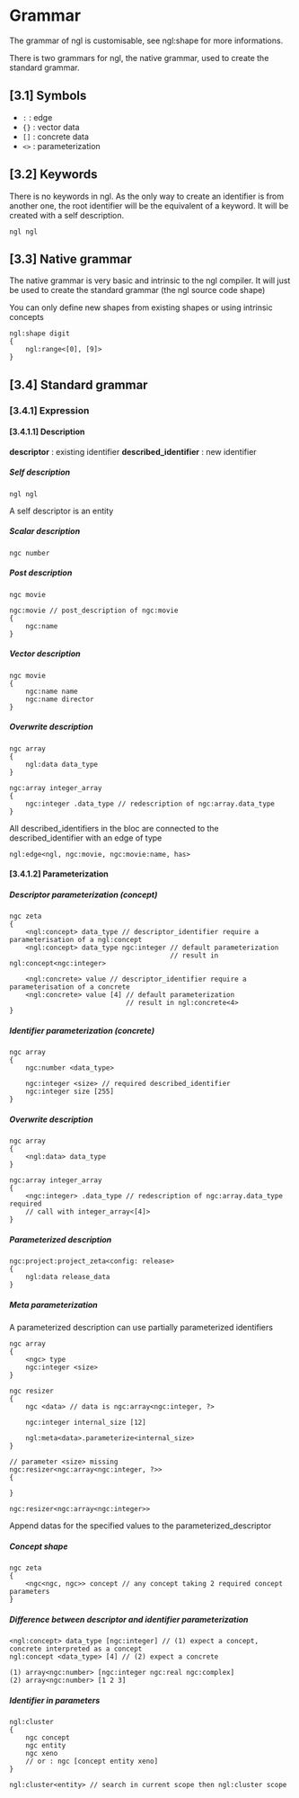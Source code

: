 # Grammar

The grammar of ngl is customisable, see ngl:shape for more informations.

There is two grammars for ngl, the native grammar, used to create the standard grammar.

## [3.1] Symbols
- `:` : edge
- `{}` : vector data
- `[]` : concrete data
- `<>` : parameterization

## [3.2] Keywords

There is no keywords in ngl. As the only way to create an identifier is from another one, the root identifier will be the equivalent of a keyword. It will be created with a self description.

```
ngl ngl
```

## [3.3] Native grammar

The native grammar is very basic and intrinsic to the ngl compiler. It will just be used to create
the standard grammar (the ngl source code shape)

You can only define new shapes from existing shapes or using intrinsic concepts

```
ngl:shape digit
{
    ngl:range<[0], [9]>
}
```

## [3.4] Standard grammar
### [3.4.1] Expression
#### [3.4.1.1] Description

**descriptor** : existing identifier
**described_identifier** : new identifier

##### Self description

`ngl ngl`

A self descriptor is an entity

##### Scalar description

`ngc number`

##### Post description

````
ngc movie

ngc:movie // post_description of ngc:movie
{
    ngc:name
}
````

##### Vector description

```
ngc movie
{
    ngc:name name
    ngc:name director
}
```

##### Overwrite description

```
ngc array
{
    ngl:data data_type
}

ngc:array integer_array
{
    ngc:integer .data_type // redescription of ngc:array.data_type
}
```

All described_identifiers in the bloc are connected to the described_identifier with an edge of type <has>

`ngl:edge<ngl, ngc:movie, ngc:movie:name, has>`

#### [3.4.1.2] Parameterization

##### Descriptor parameterization (concept)

```
ngc zeta
{
    <ngl:concept> data_type // descriptor_identifier require a parameterisation of a ngl:concept
    <ngl:concept> data_type ngc:integer // default parameterization
                                        // result in ngl:concept<ngc:integer>
    
    <ngl:concrete> value // descriptor_identifier require a parameterisation of a concrete
    <ngl:concrete> value [4] // default parameterization
                             // result in ngl:concrete<4>    
}
```

##### Identifier parameterization (concrete)

```
ngc array
{
    ngc:number <data_type>

    ngc:integer <size> // required described_identifier
    ngc:integer size [255]
}
```

##### Overwrite description

```
ngc array
{
    <ngl:data> data_type
}

ngc:array integer_array
{
    <ngc:integer> .data_type // redescription of ngc:array.data_type required
    // call with integer_array<[4]>
}
```

##### Parameterized description

```
ngc:project:project_zeta<config: release>
{
    ngl:data release_data
}
```

##### Meta parameterization

A parameterized description can use partially parameterized identifiers

```
ngc array
{
    <ngc> type
    ngc:integer <size>
}

ngc resizer
{
    ngc <data> // data is ngc:array<ngc:integer, ?>
    
    ngc:integer internal_size [12]
    
    ngl:meta<data>.parameterize<internal_size>
}

// parameter <size> missing
ngc:resizer<ngc:array<ngc:integer, ?>>
{
    
}

ngc:resizer<ngc:array<ngc:integer>>

```

Append datas for the specified values to the parameterized_descriptor

##### Concept shape

```
ngc zeta
{
    <ngc<ngc, ngc>> concept // any concept taking 2 required concept parameters
}
```

##### Difference between descriptor and identifier parameterization

```
<ngl:concept> data_type [ngc:integer] // (1) expect a concept, concrete interpreted as a concept
ngl:concept <data_type> [4] // (2) expect a concrete

(1) array<ngc:number> [ngc:integer ngc:real ngc:complex]
(2) array<ngc:number> [1 2 3]
```

##### Identifier in parameters

```
ngl:cluster
{
    ngc concept
    ngc entity
    ngc xeno
    // or : ngc [concept entity xeno]
}

ngl:cluster<entity> // search in current scope then ngl:cluster scope
```
